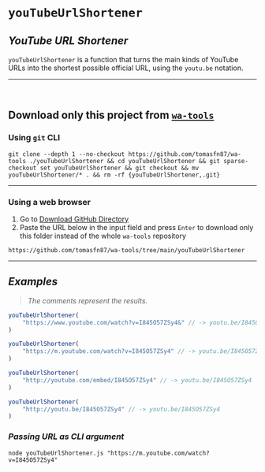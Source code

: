 # `youTubeUrlShortener`

## *YouTube URL Shortener*

`youTubeUrlShortener` is a function that turns the main kinds of YouTube URLs into the shortest possible official URL, using the `youtu.be` notation.

---

<br>

## Download only this project from [`wa-tools`](https://github.com/tomasfn87/wa-tools)

### Using `git` CLI

```shell
git clone --depth 1 --no-checkout https://github.com/tomasfn87/wa-tools ./youTubeUrlShortener && cd youTubeUrlShortener && git sparse-checkout set youTubeUrlShortener && git checkout && mv youTubeUrlShortener/* . && rm -rf {youTubeUrlShortener,.git}
```

---

### Using a web browser

1. Go to [Download GitHub Directory](https://download-directory.github.io)
2. Paste the URL below in the input field and press `Enter` to download only this folder instead of the whole `wa-tools` repository

```uri
https://github.com/tomasfn87/wa-tools/tree/main/youTubeUrlShortener
```

---

## *Examples*

> *The comments represent the results.*

```javascript
youTubeUrlShortener(
    "https://www.youtube.com/watch?v=I845O57ZSy4&" // -> youtu.be/I845O57ZSy4
)
```

```javascript
youTubeUrlShortener(
    "https://m.youtube.com/watch?v=I845O57ZSy4" // -> youtu.be/I845O57ZSy4
)
```

```javascript
youTubeUrlShortener(
    "http://youtube.com/embed/I845O57ZSy4" // -> youtu.be/I845O57ZSy4
)
```

```javascript
youTubeUrlShortener(
    "http://youtu.be/I845O57ZSy4" // -> youtu.be/I845O57ZSy4
)
```

### *Passing URL as CLI argument*

```shell
node youTubeUrlShortener.js "https://m.youtube.com/watch?v=I845O57ZSy4"
```
